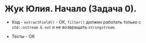 # Жук Юлия. Начало (Задача 0).

- Код - `extractField()` - ОК, `filter()` должен работать только с `std::ostream & out` и не возвращать `stringstream`.

- Тесты - ОК

